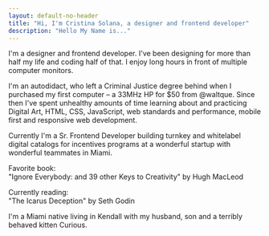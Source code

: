 ```yaml
---
layout: default-no-header
title: "Hi, I'm Cristina Solana, a designer and frontend developer"
description: "Hello My Name is..."
---
```


I'm a designer and frontend developer. I've been designing for more than half my life and coding half of that. I enjoy long hours in front of multiple computer monitors.

I'm an autodidact, who left a Criminal Justice degree behind when I purchased my first computer – a 33MHz HP for $50 from @waltque. Since then I've spent unhealthy amounts of time learning about and practicing Digital Art, HTML, CSS, JavaScript, web standards and performance, mobile first and responsive web development.

Currently I'm a Sr. Frontend Developer building turnkey and whitelabel digital catalogs for incentives programs at a wonderful startup with wonderful teammates in Miami.

Favorite book:  
"Ignore Everybody: and 39 other Keys to Creativity" by Hugh MacLeod

Currently reading:  
"The Icarus Deception" by Seth Godin

I'm a Miami native living in Kendall with my husband, son and a terribly behaved kitten Curious.